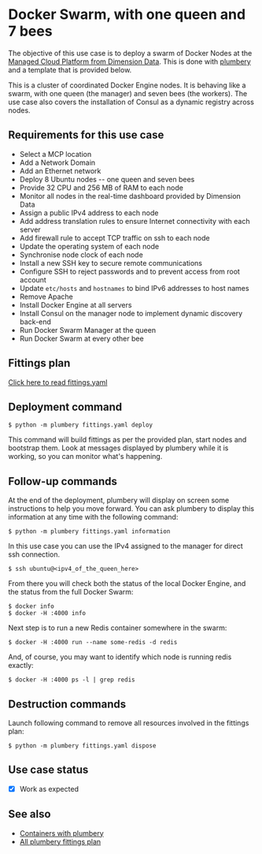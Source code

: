 # Docker Swarm, with one queen and 7 bees

The objective of this use case is to deploy a swarm of Docker Nodes at the [Managed Cloud Platform from Dimension Data](http://cloud.dimensiondata.com/eu/en/).
This is done with [plumbery](https://developer.dimensiondata.com/display/PLUM/Plumbery) and a template that is provided below.

This is a cluster of coordinated Docker Engine nodes. It is behaving like
a swarm, with one queen (the manager) and seven bees (the workers). The use case
also covers the installation of Consul as a dynamic registry across nodes.

## Requirements for this use case

* Select a MCP location
* Add a Network Domain
* Add an Ethernet network
* Deploy 8 Ubuntu nodes -- one queen and seven bees
* Provide 32 CPU and 256 MB of RAM to each node
* Monitor all nodes in the real-time dashboard provided by Dimension Data
* Assign a public IPv4 address to each node
* Add address translation rules to ensure Internet connectivity with each server
* Add firewall rule to accept TCP traffic on ssh to each node
* Update the operating system of each node
* Synchronise node clock of each node
* Install a new SSH key to secure remote communications
* Configure SSH to reject passwords and to prevent access from root account
* Update `etc/hosts` and `hostnames` to bind IPv6 addresses to host names
* Remove Apache
* Install Docker Engine at all servers
* Install Consul on the manager node to implement dynamic discovery back-end
* Run Docker Swarm Manager at the queen
* Run Docker Swarm at every other bee

## Fittings plan

[Click here to read fittings.yaml](fittings.yaml)

## Deployment command

    $ python -m plumbery fittings.yaml deploy

This command will build fittings as per the provided plan, start nodes
and bootstrap them. Look at messages displayed by plumbery while it is
working, so you can monitor what's happening.

## Follow-up commands

At the end of the deployment, plumbery will display on screen some instructions
to help you move forward. You can ask plumbery to display this information
at any time with the following command:

    $ python -m plumbery fittings.yaml information

In this use case you can use the IPv4 assigned to the manager for direct ssh
connection.

    $ ssh ubuntu@<ipv4_of_the_queen_here>

From there you will check both the status of the local Docker Engine, and the
status from the full Docker Swarm:

    $ docker info
    $ docker -H :4000 info

Next step is to run a new Redis container somewhere in the swarm:

    $ docker -H :4000 run --name some-redis -d redis

And, of course, you may want to identify which node is running redis
exactly:

    $ docker -H :4000 ps -l | grep redis


## Destruction commands

Launch following command to remove all resources involved in the fittings plan:

    $ python -m plumbery fittings.yaml dispose

## Use case status

- [x] Work as expected

## See also

- [Containers with plumbery](https://github.com/DimensionDataCBUSydney/plumbery-contrib/tree/master/containers)
- [All plumbery fittings plan](https://github.com/DimensionDataCBUSydney/plumbery-contrib/tree/master/fittings)

